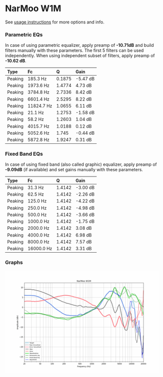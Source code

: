 # NarMoo W1M
See [usage instructions](https://github.com/jaakkopasanen/AutoEq#usage) for more options and info.

### Parametric EQs
In case of using parametric equalizer, apply preamp of **-10.71dB** and build filters manually
with these parameters. The first 5 filters can be used independently.
When using independent subset of filters, apply preamp of **-10.62 dB**.

| Type    | Fc         |      Q | Gain     |
|:--------|:-----------|:-------|:---------|
| Peaking | 185.3 Hz   | 0.1875 | -5.47 dB |
| Peaking | 1973.6 Hz  | 1.4774 | 4.73 dB  |
| Peaking | 3784.8 Hz  | 2.7336 | 8.42 dB  |
| Peaking | 6601.4 Hz  | 2.5295 | 8.22 dB  |
| Peaking | 11824.7 Hz | 1.0655 | 6.11 dB  |
| Peaking | 21.1 Hz    | 1.2753 | -1.58 dB |
| Peaking | 58.2 Hz    | 1.2603 | 1.04 dB  |
| Peaking | 4015.7 Hz  | 1.0188 | 0.12 dB  |
| Peaking | 5052.6 Hz  | 1.745  | -0.44 dB |
| Peaking | 5872.8 Hz  | 1.9247 | 0.31 dB  |

### Fixed Band EQs
In case of using fixed band (also called graphic) equalizer, apply preamp of **-9.09dB**
(if available) and set gains manually with these parameters.

| Type    | Fc         |      Q | Gain     |
|:--------|:-----------|:-------|:---------|
| Peaking | 31.3 Hz    | 1.4142 | -3.00 dB |
| Peaking | 62.5 Hz    | 1.4142 | -2.26 dB |
| Peaking | 125.0 Hz   | 1.4142 | -4.22 dB |
| Peaking | 250.0 Hz   | 1.4142 | -4.98 dB |
| Peaking | 500.0 Hz   | 1.4142 | -3.66 dB |
| Peaking | 1000.0 Hz  | 1.4142 | -1.75 dB |
| Peaking | 2000.0 Hz  | 1.4142 | 3.08 dB  |
| Peaking | 4000.0 Hz  | 1.4142 | 6.98 dB  |
| Peaking | 8000.0 Hz  | 1.4142 | 7.57 dB  |
| Peaking | 16000.0 Hz | 1.4142 | 3.31 dB  |

### Graphs
![](./NarMoo%20W1M.png)